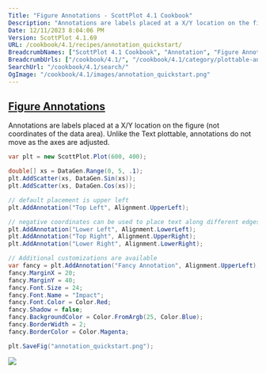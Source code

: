 ```yaml
---
Title: "Figure Annotations - ScottPlot 4.1 Cookbook"
Description: "Annotations are labels placed at a X/Y location on the figure (not coordinates of the data area). Unlike the Text plottable, annotations do not move as the axes are adjusted."
Date: 12/11/2023 8:04:06 PM
Version: ScottPlot 4.1.69
URL: /cookbook/4.1/recipes/annotation_quickstart/
BreadcrumbNames: ["ScottPlot 4.1 Cookbook", "Annotation", "Figure Annotations"]
BreadcrumbUrls: ["/cookbook/4.1/", "/cookbook/4.1/category/plottable-annotation", "/cookbook/4.1/recipes/annotation_quickstart/"]
SearchUrl: "/cookbook/4.1/search/"
OgImage: "/cookbook/4.1/images/annotation_quickstart.png"
---
```


<h2><a href='/cookbook/4.1/recipes/annotation_quickstart/'>Figure Annotations</a></h2>

Annotations are labels placed at a X/Y location on the figure (not coordinates of the data area). Unlike the Text plottable, annotations do not move as the axes are adjusted.

```cs
var plt = new ScottPlot.Plot(600, 400);

double[] xs = DataGen.Range(0, 5, .1);
plt.AddScatter(xs, DataGen.Sin(xs));
plt.AddScatter(xs, DataGen.Cos(xs));

// default placement is upper left
plt.AddAnnotation("Top Left", Alignment.UpperLeft);

// negative coordinates can be used to place text along different edges
plt.AddAnnotation("Lower Left", Alignment.LowerLeft);
plt.AddAnnotation("Top Right", Alignment.UpperRight);
plt.AddAnnotation("Lower Right", Alignment.LowerRight);

// Additional customizations are available
var fancy = plt.AddAnnotation("Fancy Annotation", Alignment.UpperLeft);
fancy.MarginX = 20;
fancy.MarginY = 40;
fancy.Font.Size = 24;
fancy.Font.Name = "Impact";
fancy.Font.Color = Color.Red;
fancy.Shadow = false;
fancy.BackgroundColor = Color.FromArgb(25, Color.Blue);
fancy.BorderWidth = 2;
fancy.BorderColor = Color.Magenta;

plt.SaveFig("annotation_quickstart.png");
```

<img src='../../images/annotation_quickstart.png' class='d-block mx-auto my-5' />


